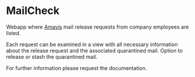# MailCheck

Webapp where [Amavis](https://www.amavis.org/) mail release requests from company employees are listed.

Each request can be examined in a view with all necessary information about the release request and the associated quarantined mail.
Option to release or stash the quarantined mail.

For further information please request the documentation. 